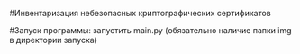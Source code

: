 #Инвентаризация небезопасных криптографических сертификатов

#Запуск программы:
запустить main.py (обязательно наличие папки img в директории запуска)